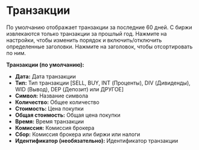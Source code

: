 # **Транзакции**

По умолчанию отображает транзакции за последние 60 дней. С биржи извлекаются только транзакции за прошлый год.
Нажмите на настройки, чтобы изменить порядок и включить/отключить определенные заголовки.
Нажмите на заголовок, чтобы отсортировать по ним.

**Транзакции (по умолчанию):**
- **Дата:** Дата транзакции
- **Тип:** Тип транзакции [SELL, BUY, INT (Проценты), DIV (Дивиденды), WID (Вывод), DEP (Депозит) или ДРУГОЕ]
- **Символ:** Название символа
- **Количество:** Общее количество
- **Стоимость:** Цена покупки
- **Общая стоимость:** Общая цена покупки
- **Время:** Время транзакции
- **Комиссия:** Комиссия брокера
- **Сбор:** Комиссия брокера или биржи или налоги
- **Идентификатор (необязательно):** Идентификатор транзакции
